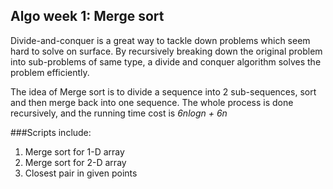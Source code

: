 Algo week 1: Merge sort
----------
Divide-and-conquer is a great way to tackle down problems which seem hard to solve on surface. By recursively breaking down the original problem into sub-problems of same type, a divide and conquer algorithm solves the problem efficiently.  

The idea of Merge sort is to divide a sequence into 2 sub-sequences, sort and then merge back into one sequence. The whole process is done recursively, and the running time cost is <em>6nlogn + 6n</em>


###Scripts include:

1. Merge sort for 1-D array
2. Merge sort for 2-D array
3. Closest pair in given points
